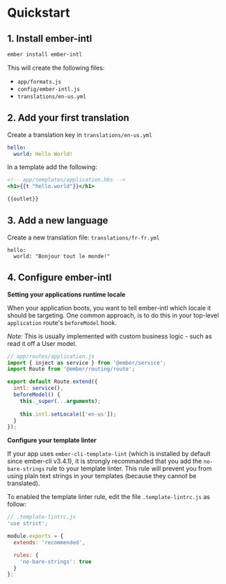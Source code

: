 # Quickstart

## 1. Install ember-intl

```bash
ember install ember-intl
```

This will create the following files:

* `app/formats.js`
    <!-- default definitions of named formats -->
* `config/ember-intl.js`
    <!-- default ember-intl settings -->
* `translations/en-us.yml`

## 2. Add your first translation

Create a translation key in `translations/en-us.yml`

```yaml
hello:
  world: Hello World!
```
In a template add the following:
```hbs
<!-- app/templates/application.hbs -->
<h1>{{t "hello.world"}}</h1>

{{outlet}}
```

## 3. Add a new language

Create a new translation file: `translations/fr-fr.yml`

```
hello:
  world: "Bonjour tout le monde!"
```

## 4. Configure ember-intl

**Setting your applications runtime locale**

When your application boots, you want to tell ember-intl which locale it should be targeting.  One common approach, is to do this in your top-level `application` route's `beforeModel` hook.

_Note:_ This is usually implemented with custom business logic - such as read it off a User model.

```js
// app/routes/application.js
import { inject as service } from '@ember/service';
import Route from '@ember/routing/route';

export default Route.extend({
  intl: service(),
  beforeModel() {
    this._super(...arguments);
    
    this.intl.setLocale(['en-us']);
  }
});
```

**Configure your template linter**

If your app uses `ember-cli-template-lint` (which is installed by default since ember-cli v3.4.1),
it is strongly recommanded that you add the `no-bare-strings` rule to your template linter.
This rule will prevent you from using plain text strings in your templates (because they cannot be translated).

To enabled the template linter rule, edit the file `.template-lintrc.js` as follow:

```js
// .template-lintrc.js
'use strict';

module.exports = {
  extends: 'recommended',

  rules: {
    'no-bare-strings': true
  }
};
```
